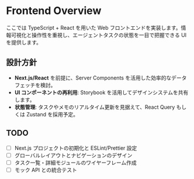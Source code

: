 # Frontend Overview

ここでは TypeScript + React を用いた Web フロントエンドを実装します。情報可視化と操作性を重視し、エージェントタスクの状態を一目で把握できる UI を提供します。

## 設計方針
- **Next.js/React** を前提に、Server Components を活用した効率的なデータフェッチを検討。
- **UI コンポーネントの再利用**: Storybook を活用してデザインシステムを共有します。
- **状態管理**: タスクやメモのリアルタイム更新を見据えて、React Query もしくは Zustand を採用予定。

## TODO
- [ ] Next.js プロジェクトの初期化と ESLint/Prettier 設定
- [ ] グローバルレイアウトとナビゲーションのデザイン
- [ ] タスク一覧・詳細モジュールのワイヤーフレーム作成
- [ ] モック API との統合テスト
